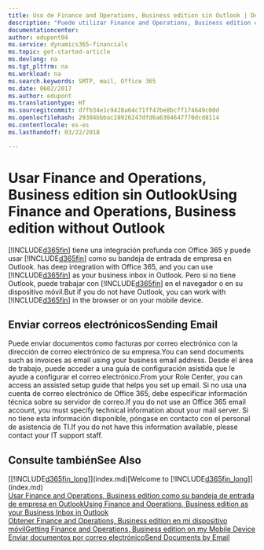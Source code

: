 ```yaml
---
title: Uso de Finance and Operations, Business edition sin Outlook | Documentos de Microsoft
description: "Puede utilizar Finance and Operations, Business edition como su bandeja de entrada de empresa en Outlook porque está integrado con Office 365, sin embargo, también puede trabajar sin Outlook en un navegador o en su dispositivo móvil."
documentationcenter: 
author: edupont04
ms.service: dynamics365-financials
ms.topic: get-started-article
ms.devlang: na
ms.tgt_pltfrm: na
ms.workload: na
ms.search.keywords: SMTP, mail, Office 365
ms.date: 0602/2017
ms.author: edupont
ms.translationtype: HT
ms.sourcegitcommit: d7fb34e1c9428a64c71ff47be8bcff174649c00d
ms.openlocfilehash: 29304bbbac28926247dfd6a6304647770dcd8114
ms.contentlocale: es-es
ms.lasthandoff: 03/22/2018

---
```

# <a name="using-finance-and-operations-business-edition-without-outlook"></a><span data-ttu-id="e5d30-103">Usar Finance and Operations, Business edition sin Outlook</span><span class="sxs-lookup"><span data-stu-id="e5d30-103">Using Finance and Operations, Business edition without Outlook</span></span>
[!INCLUDE[d365fin](includes/d365fin_md.md)]<span data-ttu-id="e5d30-104"> tiene una integración profunda con Office 365 y puede usar [!INCLUDE[d365fin](includes/d365fin_md.md)] como su bandeja de entrada de empresa en Outlook.</span><span class="sxs-lookup"><span data-stu-id="e5d30-104"> has deep integration with Office 365, and you can use [!INCLUDE[d365fin](includes/d365fin_md.md)] as your business inbox in Outlook.</span></span> <span data-ttu-id="e5d30-105">Pero si no tiene Outlook, puede trabajar con [!INCLUDE[d365fin](includes/d365fin_md.md)] en el navegador o en su dispositivo móvil.</span><span class="sxs-lookup"><span data-stu-id="e5d30-105">But if you do not have Outlook, you can work with [!INCLUDE[d365fin](includes/d365fin_md.md)] in the browser or on your mobile device.</span></span>  

## <a name="sending-email"></a><span data-ttu-id="e5d30-106">Enviar correos electrónicos</span><span class="sxs-lookup"><span data-stu-id="e5d30-106">Sending Email</span></span>
<span data-ttu-id="e5d30-107">Puede enviar documentos como facturas por correo electrónico con la dirección de correo electrónico de su empresa.</span><span class="sxs-lookup"><span data-stu-id="e5d30-107">You can send documents such as invoices as email using your business email address.</span></span> <span data-ttu-id="e5d30-108">Desde el área de trabajo, puede acceder a una guía de configuración asistida que le ayude a configurar el correo electrónico.</span><span class="sxs-lookup"><span data-stu-id="e5d30-108">From your Role Center, you can access an assisted setup guide that helps you set up email.</span></span> <span data-ttu-id="e5d30-109">Si no usa una cuenta de correo electrónico de Office 365, debe especificar información técnica sobre su servidor de correo.</span><span class="sxs-lookup"><span data-stu-id="e5d30-109">If you do not use an Office 365 email account, you must specify technical information about your mail server.</span></span> <span data-ttu-id="e5d30-110">Si no tiene esta información disponible, póngase en contacto con el personal de asistencia de TI.</span><span class="sxs-lookup"><span data-stu-id="e5d30-110">If you do not have this information available, please contact your IT support staff.</span></span>  


## <a name="see-also"></a><span data-ttu-id="e5d30-111">Consulte también</span><span class="sxs-lookup"><span data-stu-id="e5d30-111">See Also</span></span>
<span data-ttu-id="e5d30-112">[[!INCLUDE[d365fin_long](includes/d365fin_long_md.md)]](index.md)</span><span class="sxs-lookup"><span data-stu-id="e5d30-112">[Welcome to [!INCLUDE[d365fin_long](includes/d365fin_long_md.md)]](index.md)</span></span>  
[<span data-ttu-id="e5d30-113">Usar Finance and Operations, Business edition como su bandeja de entrada de empresa en Outlook</span><span class="sxs-lookup"><span data-stu-id="e5d30-113">Using Finance and Operations, Business edition as your Business Inbox in Outlook</span></span>](madeira-outlook.md)  
[<span data-ttu-id="e5d30-114">Obtener Finance and Operations, Business edition en mi dispositivo móvil</span><span class="sxs-lookup"><span data-stu-id="e5d30-114">Getting Finance and Operations, Business edition on my Mobile Device</span></span>](install-mobile-app.md)  
[<span data-ttu-id="e5d30-115">Enviar documentos por correo electrónico</span><span class="sxs-lookup"><span data-stu-id="e5d30-115">Send Documents by Email</span></span>](ui-how-send-documents-email.md)


